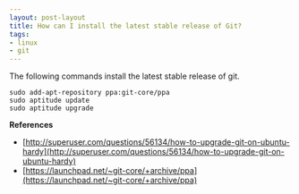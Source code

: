 ```yaml
---
layout: post-layout
title: How can I install the latest stable release of Git?
tags:
- linux
- git
---
```


The following commands install the latest stable release of git.

    sudo add-apt-repository ppa:git-core/ppa
    sudo aptitude update
    sudo aptitude upgrade

**References**

- [http://superuser.com/questions/56134/how-to-upgrade-git-on-ubuntu-hardy](http://superuser.com/questions/56134/how-to-upgrade-git-on-ubuntu-hardy)
- [https://launchpad.net/~git-core/+archive/ppa](https://launchpad.net/~git-core/+archive/ppa)

